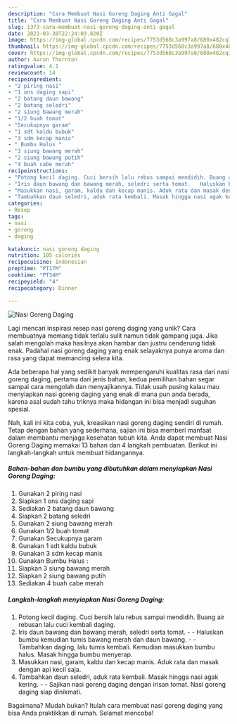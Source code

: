 ```yaml
---
description: "Cara Membuat Nasi Goreng Daging Anti Gagal"
title: "Cara Membuat Nasi Goreng Daging Anti Gagal"
slug: 1373-cara-membuat-nasi-goreng-daging-anti-gagal
date: 2021-03-30T22:24:03.820Z
image: https://img-global.cpcdn.com/recipes/7753d568c3a997a8/680x482cq70/nasi-goreng-daging-foto-resep-utama.jpg
thumbnail: https://img-global.cpcdn.com/recipes/7753d568c3a997a8/680x482cq70/nasi-goreng-daging-foto-resep-utama.jpg
cover: https://img-global.cpcdn.com/recipes/7753d568c3a997a8/680x482cq70/nasi-goreng-daging-foto-resep-utama.jpg
author: Aaron Thornton
ratingvalue: 4.1
reviewcount: 14
recipeingredient:
- "2 piring nasi"
- "1 ons daging sapi"
- "2 batang daun bawang"
- "2 batang seledri"
- "2 siung bawang merah"
- "1/2 buah tomat"
- "Secukupnya garam"
- "1 sdt kaldu bubuk"
- "3 sdm kecap manis"
- " Bumbu Halus "
- "3 siung bawang merah"
- "2 siung bawang putih"
- "4 buah cabe merah"
recipeinstructions:
- "Potong kecil daging. Cuci bersih lalu rebus sampai mendidih. Buang air rebusan lalu cuci kembali daging."
- "Iris daun bawang dan bawang merah, seledri serta tomat.   Haluskan bumbu kemudian tumis bawang merah dan daun bawang.   Tambahkan daging, lalu tumis kembali. Kemudian masukkan bumbu halus. Masak hingga bumbu menyerap."
- "Masukkan nasi, garam, kaldu dan kecap manis. Aduk rata dan masak dengan api kecil saja."
- "Tambahkan daun seledri, aduk rata kembali. Masak hingga nasi agak kering.   Sajikan nasi goreng daging dengan irisan tomat. Nasi goreng daging siap dinikmati."
categories:
- Resep
tags:
- nasi
- goreng
- daging

katakunci: nasi goreng daging 
nutrition: 105 calories
recipecuisine: Indonesian
preptime: "PT17M"
cooktime: "PT34M"
recipeyield: "4"
recipecategory: Dinner

---
```



![Nasi Goreng Daging](https://img-global.cpcdn.com/recipes/7753d568c3a997a8/680x482cq70/nasi-goreng-daging-foto-resep-utama.jpg)

Lagi mencari inspirasi resep nasi goreng daging yang unik? Cara membuatnya memang tidak terlalu sulit namun tidak gampang juga. Jika salah mengolah maka hasilnya akan hambar dan justru cenderung tidak enak. Padahal nasi goreng daging yang enak selayaknya punya aroma dan rasa yang dapat memancing selera kita.



Ada beberapa hal yang sedikit banyak mempengaruhi kualitas rasa dari nasi goreng daging, pertama dari jenis bahan, kedua pemilihan bahan segar sampai cara mengolah dan menyajikannya. Tidak usah pusing kalau mau menyiapkan nasi goreng daging yang enak di mana pun anda berada, karena asal sudah tahu triknya maka hidangan ini bisa menjadi suguhan spesial.


Nah, kali ini kita coba, yuk, kreasikan nasi goreng daging sendiri di rumah. Tetap dengan bahan yang sederhana, sajian ini bisa memberi manfaat dalam membantu menjaga kesehatan tubuh kita. Anda dapat membuat Nasi Goreng Daging memakai 13 bahan dan 4 langkah pembuatan. Berikut ini langkah-langkah untuk membuat hidangannya.

<!--inarticleads1-->

##### Bahan-bahan dan bumbu yang dibutuhkan dalam menyiapkan Nasi Goreng Daging:

1. Gunakan 2 piring nasi
1. Siapkan 1 ons daging sapi
1. Sediakan 2 batang daun bawang
1. Siapkan 2 batang seledri
1. Gunakan 2 siung bawang merah
1. Gunakan 1/2 buah tomat
1. Gunakan Secukupnya garam
1. Gunakan 1 sdt kaldu bubuk
1. Gunakan 3 sdm kecap manis
1. Gunakan  Bumbu Halus :
1. Siapkan 3 siung bawang merah
1. Siapkan 2 siung bawang putih
1. Sediakan 4 buah cabe merah




<!--inarticleads2-->

##### Langkah-langkah menyiapkan Nasi Goreng Daging:

1. Potong kecil daging. Cuci bersih lalu rebus sampai mendidih. Buang air rebusan lalu cuci kembali daging.
1. Iris daun bawang dan bawang merah, seledri serta tomat.  -  - Haluskan bumbu kemudian tumis bawang merah dan daun bawang.  -  - Tambahkan daging, lalu tumis kembali. Kemudian masukkan bumbu halus. Masak hingga bumbu menyerap.
1. Masukkan nasi, garam, kaldu dan kecap manis. Aduk rata dan masak dengan api kecil saja.
1. Tambahkan daun seledri, aduk rata kembali. Masak hingga nasi agak kering.  -  - Sajikan nasi goreng daging dengan irisan tomat. Nasi goreng daging siap dinikmati.




Bagaimana? Mudah bukan? Itulah cara membuat nasi goreng daging yang bisa Anda praktikkan di rumah. Selamat mencoba!
